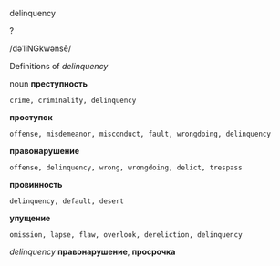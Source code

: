 delinquency

?

/dəˈliNGkwənsē/

Definitions of _delinquency_

noun
**преступность**

    crime, criminality, delinquency
**проступок**

    offense, misdemeanor, misconduct, fault, wrongdoing, delinquency
**правонарушение**

    offense, delinquency, wrong, wrongdoing, delict, trespass
**провинность**

    delinquency, default, desert
**упущение**

    omission, lapse, flaw, overlook, dereliction, delinquency

_delinquency_
**правонарушение**, **просрочка**